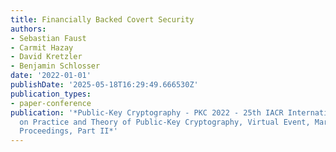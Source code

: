 ```yaml
---
title: Financially Backed Covert Security
authors:
- Sebastian Faust
- Carmit Hazay
- David Kretzler
- Benjamin Schlosser
date: '2022-01-01'
publishDate: '2025-05-18T16:29:49.666530Z'
publication_types:
- paper-conference
publication: '*Public-Key Cryptography - PKC 2022 - 25th IACR International Conference
  on Practice and Theory of Public-Key Cryptography, Virtual Event, March 8-11, 2022,
  Proceedings, Part II*'
---
```

